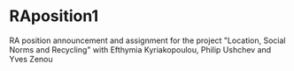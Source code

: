 # RAposition1
RA position announcement and assignment for the project "Location, Social Norms and Recycling" with Efthymia Kyriakopoulou, Philip Ushchev and Yves Zenou
